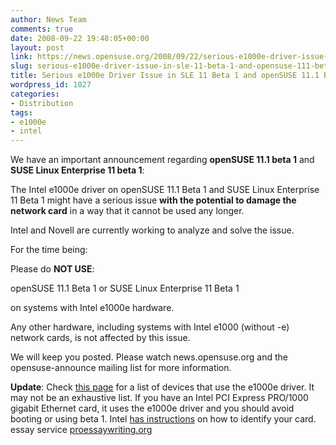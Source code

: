 ```yaml
---
author: News Team
comments: true
date: 2008-09-22 19:48:05+00:00
layout: post
link: https://news.opensuse.org/2008/09/22/serious-e1000e-driver-issue-in-sle-11-beta-1-and-opensuse-111-beta-1/
slug: serious-e1000e-driver-issue-in-sle-11-beta-1-and-opensuse-111-beta-1
title: Serious e1000e Driver Issue in SLE 11 Beta 1 and openSUSE 11.1 Beta 1
wordpress_id: 1027
categories:
- Distribution
tags:
- e1000e
- intel
---
```


We have an important announcement regarding **openSUSE 11.1 beta 1** and **SUSE Linux Enterprise 11 beta 1**:

The Intel e1000e driver on openSUSE 11.1 Beta 1 and SUSE Linux Enterprise 11 Beta 1 might have a serious issue **with the potential to damage the network card** in a way that it cannot be used any longer.

Intel and Novell are currently working to analyze and solve the issue.

For the time being:

Please do **NOT USE**:

openSUSE 11.1 Beta 1
or
SUSE Linux Enterprise 11 Beta 1

on systems with Intel e1000e hardware.

Any other hardware, including systems with Intel e1000 (without -e) network cards, is not affected by this issue.

We will keep you posted. Please watch news.opensuse.org and the opensuse-announce mailing list for more information.

**Update**: Check [this page](http://cateee.net/lkddb/web-lkddb/E1000E.html) for a list of devices that use the e1000e driver. It may not be an exhaustive list. If you have an Intel PCI Express PRO/1000 gigabit Ethernet card, it uses the e1000e driver and you should avoid booting or using beta 1. Intel [has instructions](http://support.intel.com/support/network/sb/cs-008441.htm) on how to identify your card. essay service [proessaywriting.org](https://proessaywriting.org)
